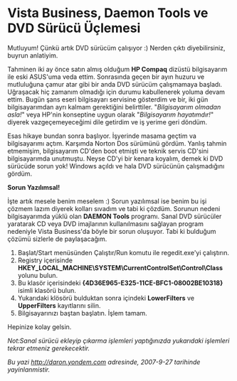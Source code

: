 # Vista Business, Daemon Tools ve DVD Sürücü Üçlemesi 

Mutluyum! Çünkü artık DVD sürücüm çalışıyor :) Nerden çıktı
diyebilirsiniz, buyrun anlatiyim.

Tahminen iki ay önce satın almış olduğum **HP Compaq** dizüstü
bilgisayarım ile eski ASUS'uma veda ettim. Sonrasında geçen bir ayın
huzuru ve mutluluğuna çamur atar gibi bir anda DVD sürücüm çalışmamaya
başladı. Uğraşacak hiç zamanım olmadığı için durumu kabullenerek yoluma
devam ettim. Bugün şans eseri bilgisayarı servisine gösterdim ve bir,
iki gün bilgisayarımdan ayrı kalmam gerektiğini belirttiler.
"*Bilgisayarım olmadan asla!*" veya HP'nin konseptine uygun olarak
"*Bilgisayarım hayatımdır!*" diyerek vazgeçemeyeceğimi dile getirdim ve
iş yerime geri döndüm.

Esas hikaye bundan sonra başlıyor. İşyerinde masama geçtim va
bilgisayarımı açtım. Karşımda Norton Dos sürümünü gördüm. Yanlış tahmin
etmemişim, bilgisayarım CD'den boot etmişti ve teknik servis CD'sini
bilgisayarımda unutmuştu. Neyse CD'yi bir kenara koyalım, demek ki DVD
sürücüde sorun yok! Windows açıldı ve hala DVD sürücünün çalışmadığını
gördüm.

**Sorun Yazılımsal!**

İşte artık mesele benim meselem :) Sorun yazılımsal ise benim bu işi
çözmem lazım diyerek kolları sıvadım ve tabi ki çözdüm. Sorunun nedeni
bilgisayarımda yüklü olan **DAEMON Tools** programı. Sanal DVD sürücüler
yaratarak CD veya DVD imajlarının kullanılmasını sağlayan program
nedeniyle Vista Business'da böyle bir sorun oluşuyor. Tabi ki bulduğum
çözümü sizlerle de paylaşacağım.

1.  Başlat/Start menüsünden Çalıştır/Run komutu ile regedit.exe'yi
    çalıştırın.
2.  Registry içerisinde
    **HKEY\_LOCAL\_MACHINE\\SYSTEM\\CurrentControlSet\\Control\\Class**
    yolunu bulun.
3.  Bu klasör içerisindeki **{4D36E965-E325-11CE-BFC1-08002BE10318}**
    isimli klasörü bulun.
4.  Yukarıdaki klösörü bulduktan sonra içindeki **LowerFilters** ve
    **UpperFilters** kayıtlarını silin.
5.  Bilgisayarınızı baştan başlatın. İşlem tamam.

Hepinize kolay gelsin.

*Not:Sanal sürücü ekleyip çıkarma işlemleri yaptığınızda yukarıdaki
işlemleri tekrar etmeniz gerekecektir.*


*Bu yazi http://daron.yondem.com adresinde, 2007-9-27 tarihinde yayinlanmistir.*